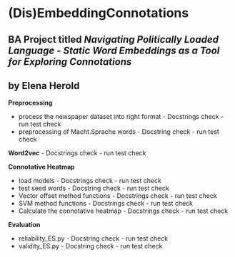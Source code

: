 # (Dis)EmbeddingConnotations
## BA Project titled *Navigating Politically Loaded Language - Static Word Embeddings as a Tool for Exploring Connotations*

by Elena Herold
-----------------------------------


**Preprocessing** 
- process the newspaper dataset into right format - Docstrings check - run test check
- preprocessing of Macht.Sprache words - Docstring check - run test check

**Word2vec** - Docstrings check - run test check

**Connotative Heatmap**
- load models - Docstrings check - run test check 
- test seed words - Docstring check - run test check
- Vector offset method functions - Docstrings check - run test check 
- SVM method functions - Docstrings check - run test check
- Calculate the connotative heatmap - Docstrings check - run test check 

**Evaluation**
- reliability_ES.py - Docstring check - run test check 
- validity_ES.py - Docstring check - run test check 
